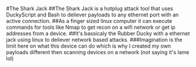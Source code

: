 #The Shark Jack
##The Shark Jack is a hotplug attack tool that uses DuckyScript and Bash to deliever payloads to any ethernet port with an active connection.
##As a finger sized linux computer it can execute commands for tools like Nmap to get recon on a wifi network or get ip addresses from a device.
##It's bassicaly the Rubber Ducky with a ethernet jack using linux to deliever network based attacks.
###Imagination is the limit here on what this device can do which is why I created my own payloads different then scanning devices on a network (not saying it's lame lol)
